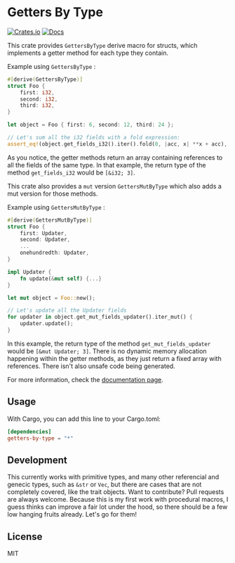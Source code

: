 # Getters By Type

[![Crates.io](https://img.shields.io/crates/v/getters-by-type.svg)](https://crates.io/crates/getters-by-type)
[![Docs](https://docs.rs/getters-by-type/badge.svg)](https://docs.rs/getters-by-type)

This crate provides `GettersByType` derive macro for structs, which implements a getter method for each type they contain.

Example using `GettersByType` :

```rust
#[derive(GettersByType)]
struct Foo {
    first: i32,
    second: i32,
    third: i32,
}

let object = Foo { first: 6, second: 12, third: 24 };

// Let's sum all the i32 fields with a fold expression:
assert_eq!(object.get_fields_i32().iter().fold(0, |acc, x| **x + acc), 42);
```

As you notice, the getter methods return an array containing references to all the fields of the same type.
In that example, the return type of the method `get_fields_i32` would be `[&i32; 3]`.

This crate also provides a `mut` version `GettersMutByType` which also adds a mut version for those methods.

Example using `GettersMutByType` :


```rust
#[derive(GettersMutByType)]
struct Foo {
    first: Updater,
    second: Updater,
    ...
    onehundredth: Updater,
}

impl Updater {
    fn update(&mut self) {...}
}

let mut object = Foo::new();

// Let's update all the Updater fields
for updater in object.get_mut_fields_updater().iter_mut() {
    updater.update();
}
```

In this example, the return type of the method `get_mut_fields_updater` would be `[&mut Updater; 3]`.
There is no dynamic memory allocation happening within the getter methods, as they just return a fixed array with references.
There isn't also unsafe code being generated.

For more information, check the [documentation page](https://docs.rs/getters-by-type).

## Usage

With Cargo, you can add this line to your Cargo.toml:

```toml
[dependencies]
getters-by-type = "*"
```

## Development

This currently works with primitive types, and many other referencial and genecic types, such as `&str` or `Vec`, but there are cases that are not completely covered, like the trait objects. Want to contribute? Pull requests are always welcome. Because this is my first work with procedural macros, I guess thinks can improve a fair lot under the hood, so there should be a few low hanging fruits already. Let's go for them!

## License

MIT
